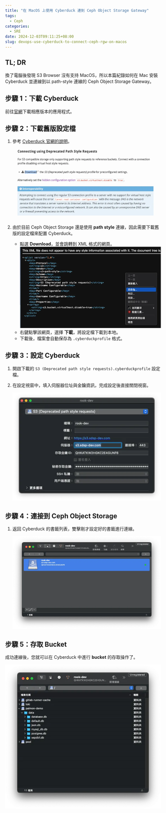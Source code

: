 ```yaml
---
title: "在 MacOS 上使用 Cyberduck 連到 Ceph Object Storage Gateway"
tags:
  - Ceph
categories:
  - SRE
date: 2024-12-03T09:11:25+08:00
slug: devops-use-cyberduck-to-connect-ceph-rgw-on-macos
---
```


## TL; DR

換了電腦後發現 S3 Browser 沒有支持 MacOS，所以本篇紀錄如何在 Mac 安裝 Cyberduck 並連線到以 path-style 連線的 Ceph Object Storage Gateway。

## 步驟 1：下載 Cyberduck

前往[官網](https://cyberduck.io/download/)下載相應版本的應用程式。

## 步驟 2：下載舊版設定檔

1. 參考 [Cyberduck 官網的說明](https://docs.cyberduck.io/protocols/s3/#connecting-using-deprecated-path-style-requests)。

   ![](doc.png)

2. 由於目前 Ceph Object Storage 還是使用 **path style** 連線，因此需要下載舊版的設定檔來配置 Cyberduck。
   - 點選 **Download**，並會跳轉到 XML 格式的網頁。
     ![](download.png)
   - 右鍵點擊該網頁，選擇 **下載**，將設定檔下載到本地。
   - 下載後，檔案會自動保存為 `.cyberduckprofile` 格式。

## 步驟 3：設定 Cyberduck

1. 開啟下載的 `S3 (Deprecated path style requests).cyberduckprofile` 設定檔。
2. 在設定視窗中，填入伺服器位址與金鑰資訊，完成設定後直接關閉視窗。

   ![](configure.png)

## 步驟 4：連接到 Ceph Object Storage

1. 返回 Cyberduck 的書籤列表，雙擊剛才設定好的書籤進行連線。

   ![](connect.png)

## 步驟 5：存取 Bucket

成功連線後，您就可以在 Cyberduck 中進行 **bucket** 的存取操作了。

![](browse.png)
